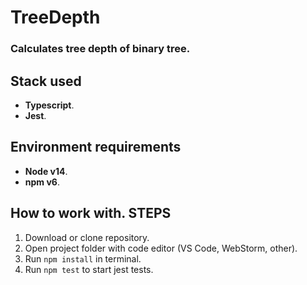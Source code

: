 # TreeDepth
### Calculates tree depth of binary tree.

## Stack used
* **Typescript**.
* **Jest**.

## Environment requirements
* **Node v14**.
* **npm v6**.

##  How to work with. STEPS
1. Download or clone repository.
2. Open project folder with code editor (VS Code, WebStorm, other).
3. Run ```npm install``` in terminal.
4. Run ```npm test``` to start jest tests.
